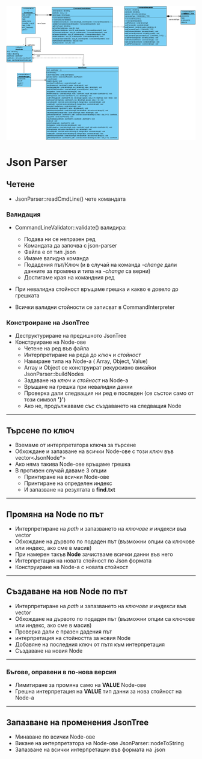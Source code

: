 ![diagram](./JsonParser%20ClassDiagram.png)

# Json Parser

## Четене

- JsonParser::readCmdLine() чете командата
### Валидация
- CommandLineValidator::validate() валидира:
    - Подава ни се непразен ред
    - Командата да започва с json-parser
    - Файла е от тип .json
    - Имаме валидна команда
    - Подадения път/Ключ (и в случай на команда *-change* дали данните за промяна и типа на *-change* са верни)
    - Достигаме края на командния ред

-  При невалидна стойност връщаме грешка и какво е довело до грешката
-  Всички валидни стойности се записват в CommandInterpreter

### Констроиране на JsonTree

- Деструктуриране на предишното JsonTree
- Конструиране на Node-ове
    - Четене на ред във файла
    - Интерпретиране на реда до *ключ* и *стойност*
    - Намиране типа на Node-а ( Array, Object, Value)
    - Array и Object се конструират рекурсивно викайки JsonParser::buildNodes
    - Задаване на *ключ* и *стойност* на Node-а
    - Връщане на грешка при невалидни данни
    - Проверка дали следващия ни ред е последен (се състои само от този символ **'}'**)
    - Ако не, продължаваме със създаването на следващия Node
---
## Търсене по ключ
- Вземаме от интерпретатора ключа за търсене
- Обхождане и запазване на всички Node-ове с този *ключ* във vector<JsonNode*>
- Ако няма такива Node-ове връщаме грешка
- В противен случай даваме 3 опции
    - Принтиране на всички Node-ове
    - Принтиране на определен индекс
    - И запазване на резултата в **find.txt**

---

## Промяна на Node по път
- Интерпретиране на *path* и запазването на *ключове и индекси* във vector 
- Обхождане на дървото по подаден път (възможни опции са ключове или индекс, ако сме в масив)
- При намерен такъв **Node** зачистваме всички данни във него
- Интерпретация на новата стойност по Json формата
- Конструиране на Node-а с новата стойност

---

## Създаване на нов Node по път
- Интерпретиране на *path* и запазването на *ключове и индекси* във vector 
- Обхождане на дървото по подаден път (възможни опции са ключове или индекс, ако сме в масив)
- Проверка дали е празен дадения път
- интерпретация на стойността за новия Node 
- Добавяне на последния ключ от пътя към интерпретация
- Създаване на новия Node

---

### Бъгове, оправени в по-нова версия
- Лимитиране за промяна само на **VALUE** Node-ове
- Грешна интерпретация на **VALUE** тип данни за нова стойност на Node-а 

---

## Запазване нa променения JsonTree
- Минаване по всички Node-ове
- Викане на интерпретатора на Node-ове JsonParser::nodeToString
- Запазване на всички интерпретации във формата на .json